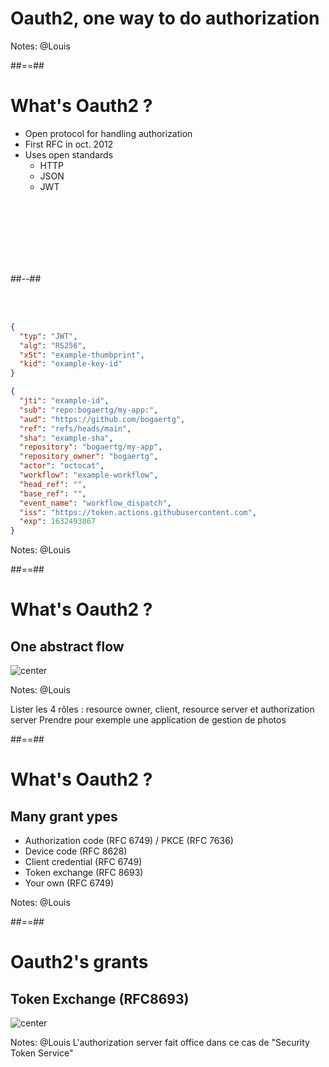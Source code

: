 <!-- .slide: class="transition-bg-green-3" -->
# Oauth2, one way to do authorization

Notes: @Louis

##==##
<!-- .slide: class="two-column"-->

# What's Oauth2 ?

- Open protocol for handling authorization
- First RFC in oct. 2012
- Uses open standards
  - HTTP
  - JSON
  - JWT

<br/><br/>
<br/><br/>
<br/><br/>  

##--##

<br/><br/>


<div>

```json
{
  "typ": "JWT",
  "alg": "RS256",
  "x5t": "example-thumbprint",
  "kid": "example-key-id"
}
```
```json
{
  "jti": "example-id",
  "sub": "repo:bogaertg/my-app:",
  "aud": "https://github.com/bogaertg",
  "ref": "refs/heads/main",
  "sha": "example-sha",
  "repository": "bogaertg/my-app",
  "repository_owner": "bogaertg",
  "actor": "octocat",
  "workflow": "example-workflow",
  "head_ref": "",
  "base_ref": "",
  "event_name": "workflow_dispatch",
  "iss": "https://token.actions.githubusercontent.com",
  "exp": 1632493867
}
```

</div>

Notes: @Louis

##==##
<!-- .slide -->
# What's Oauth2 ?
## One abstract flow
![center](./assets/images/abstract_flow.png)

Notes: @Louis

Lister les 4 rôles : resource owner, client, resource server et authorization server
Prendre pour exemple une application de gestion de photos

##==##
<!-- .slide -->
# What's Oauth2 ?
## Many grant ypes

* Authorization code (RFC 6749) / PKCE (RFC 7636)
* Device code (RFC 8628)
* Client credential (RFC 6749)
* Token exchange (RFC 8693)
* Your own (RFC 6749)

Notes: @Louis

##==##
<!-- .slide -->
# Oauth2's grants
## Token Exchange (RFC8693)
![center  ](./assets/images/token_exchange.png)

Notes: @Louis
  L'authorization server fait office dans ce cas de "Security Token Service"
